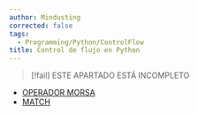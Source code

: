 ```yaml
---
author: Mindusting
corrected: false
tags:
  - Programming/Python/ControlFlow
title: Control de flujo en Python
---
```


>[!fail] ESTE APARTADO ESTÁ INCOMPLETO

- [OPERADOR MORSA](operators/Operators_Walrus.md)
- [MATCH](py_match.md)
